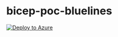# bicep-poc-bluelines

[![Deploy to Azure](https://aka.ms/deploytoazurebutton)](https://portal.azure.com/#create/Microsoft.Template/uri/https%3A%2F%2Fraw.githubusercontent.com%2Fsdcscripts%2Fbicep-poc-bluelines%2Fpasswordgen%2Fmain.json)